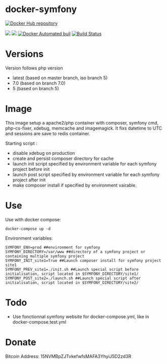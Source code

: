 # docker-symfony

[![Docker Hub repository](http://dockeri.co/image/nouchka/symfony)](https://registry.hub.docker.com/u/nouchka/symfony/)

[![](https://images.microbadger.com/badges/image/nouchka/symfony.svg)](https://microbadger.com/images/nouchka/symfony "Get your own image badge on microbadger.com")
[![](https://images.microbadger.com/badges/version/nouchka/symfony.svg)](https://microbadger.com/images/nouchka/symfony "Get your own version badge on microbadger.com")
[![Docker Automated buil](https://img.shields.io/docker/automated/nouchka/symfony.svg)](https://hub.docker.com/r/nouchka/symfony/)
[![Build Status](https://travis-ci.org/nouchka/docker-symfony.svg?branch=master)](https://travis-ci.org/nouchka/docker-symfony)

# Versions

Version follows php version

* latest (based on master branch, iso branch 5)
* 7.0 (based on branch 7.0)
* 5 (based on branch 5)

# Image
This image setup a apache2/php container with composer, symfony cmd, php-cs-fixer, xdebug, memcache and imagemagick. It fixs datetime to UTC and sessions are save to redis container.

Starting script :
* disable xdebug on production
* create and persist composer directory for cache
* launch init script specified by environment variable for each symfony project before init
* launch post script specified by environment variable for each symfony project after init
* make composer install if specified by environment vairable.

# Use

Use with docker compose:

	docker-compose up -d
Environment variables:

	SYMFONY_ENV=prod ##environment for symfony
	SYMFONY_DIRECTORY=/var/www ##directory of a symfony project or containing multiple symfony project
	SYMFONY_INIT_site1=True ##Launch composer install for symfony project site1
	SYMFONY_PREV_site1=./init.sh ##Launch special script before initialisation, script located in $SYMFONY_DIRECTORY/site1/
	SYMFONY_POST_site2=./launch.sh ##Launch special script after initialisation, script located in $SYMFONY_DIRECTORY/site2/

# Todo

* Use fonctionnal symfony website for docker-compose.yml, like in docker-compose.test.yml

# Donate

Bitcoin Address: 15NVMBpZJTvkefwfsMAFA3YhyiJ5D2zd3R
